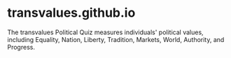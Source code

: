 # transvalues.github.io
The transvalues Political Quiz measures individuals' political values, including Equality, Nation, Liberty, Tradition, Markets, World, Authority, and Progress.
